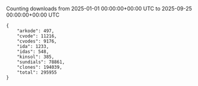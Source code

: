 
Counting downloads from 2025-01-01 00:00:00+00:00 UTC to 2025-09-25 00:00:00+00:00 UTC

```
{
    "arkode": 497,
    "cvode": 11216,
    "cvodes": 9176,
    "ida": 1233,
    "idas": 548,
    "kinsol": 385,
    "sundials": 78861,
    "clones": 194039,
    "total": 295955
}
```

